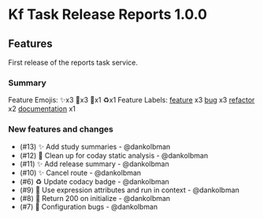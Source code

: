 # Kf Task Release Reports 1.0.0

## Features

First release of the reports task service.

### Summary

Feature Emojis: ✨x3 🐛x3 🚨x1 ♻️x1
Feature Labels: [feature](https://api.github.com/repos/kids-first/kf-task-release-reports/labels/feature) x3 [bug](https://api.github.com/repos/kids-first/kf-task-release-reports/labels/bug) x3 [refactor](https://api.github.com/repos/kids-first/kf-task-release-reports/labels/refactor) x2 [documentation](https://api.github.com/repos/kids-first/kf-task-release-reports/labels/documentation) x1

### New features and changes

- (#13) ✨ Add study summaries - @dankolbman
- (#12) 🚨 Clean up for coday static analysis - @dankolbman
- (#11) ✨ Add release summary - @dankolbman
- (#10) ✨ Cancel route - @dankolbman
- (#6) ♻️ Update codacy badge - @dankolbman
- (#9) 🐛 Use expression attributes and run in context - @dankolbman
- (#8) 🐛 Return 200 on initialize - @dankolbman
- (#7) 🐛 Configuration bugs - @dankolbman
